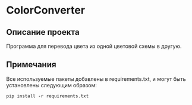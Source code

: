 # ColorConverter

## Описание проекта
Программа для перевода цвета из одной цветовой схемы в другую.

## Примечания
Все используемые пакеты добавлены в requirements.txt, и могут быть установлены
следующим образом:

    pip install -r requirements.txt
